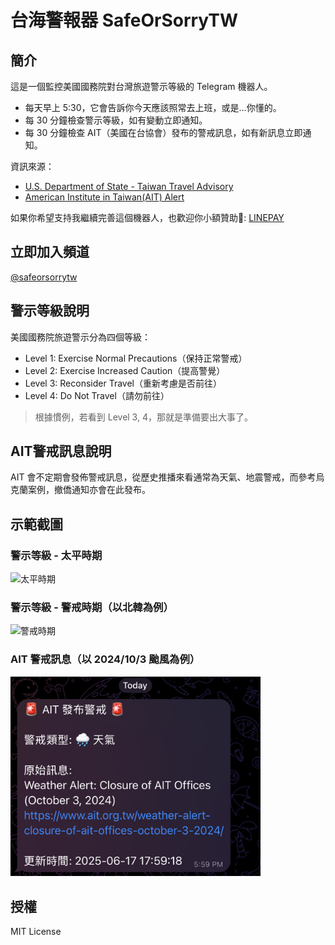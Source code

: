 # 台海警報器 SafeOrSorryTW

## 簡介
這是一個監控美國國務院對台灣旅遊警示等級的 Telegram 機器人。

- 每天早上 5:30，它會告訴你今天應該照常去上班，或是...你懂的。
- 每 30 分鐘檢查警示等級，如有變動立即通知。
- 每 30 分鐘檢查 AIT（美國在台協會）發布的警戒訊息，如有新訊息立即通知。

資訊來源：
- [U.S. Department of State - Taiwan Travel Advisory](https://travel.state.gov/content/travel/en/traveladvisories/traveladvisories/taiwan-travel-advisory.html)
- [American Institute in Taiwan(AIT) Alert](https://www.ait.org.tw/category/alert/)

如果你希望支持我繼續完善這個機器人，也歡迎你小額贊助🧎: [LINEPAY](https://tinyurl.com/29tdpvw4)

## 立即加入頻道
[@safeorsorrytw](https://t.me/safeorsorrytw)

## 警示等級說明
美國國務院旅遊警示分為四個等級：

- Level 1: Exercise Normal Precautions（保持正常警戒）
- Level 2: Exercise Increased Caution（提高警覺）
- Level 3: Reconsider Travel（重新考慮是否前往）
- Level 4: Do Not Travel（請勿前往）

>根據慣例，若看到 Level 3, 4，那就是準備要出大事了。

## AIT警戒訊息說明
AIT 會不定期會發佈警戒訊息，從歷史推播來看通常為天氣、地震警戒，而參考烏克蘭案例，撤僑通知亦會在此發布。

## 示範截圖

### 警示等級 - 太平時期
<img src="img/safe_time.jpg" width="400" alt="太平時期">

### 警示等級 - 警戒時期（以北韓為例）
<img src="img/sorry_time.jpg" width="400" alt="警戒時期">

### AIT 警戒訊息（以 2024/10/3 颱風為例）
<img src="img/ait_alert.jpg" width="400" alt="AIT警戒">

## 授權
MIT License

